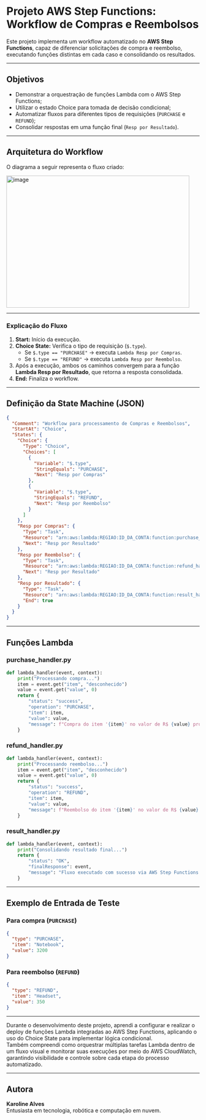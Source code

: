 # Projeto AWS Step Functions: Workflow de Compras e Reembolsos  

Este projeto implementa um workflow automatizado no **AWS Step Functions**, capaz de diferenciar solicitações de compra e reembolso, executando funções distintas em cada caso e consolidando os resultados.

---

## Objetivos  

- Demonstrar a orquestração de funções Lambda com o AWS Step Functions;  
- Utilizar o estado Choice para tomada de decisão condicional;  
- Automatizar fluxos para diferentes tipos de requisições (`PURCHASE` e `REFUND`);  
- Consolidar respostas em uma função final (`Resp por Resultado`).  

---

## Arquitetura do Workflow  

O diagrama a seguir representa o fluxo criado:

<img width="477" height="344" alt="image" src="https://github.com/user-attachments/assets/8927febc-d2b2-4be4-9f73-1382650b5824" />

---

### Explicação do Fluxo  

1. **Start:** Início da execução.  
2. **Choice State:** Verifica o tipo de requisição (`$.type`).  
   - Se `$.type == "PURCHASE"` → executa `Lambda Resp por Compras`.  
   - Se `$.type == "REFUND"` → executa `Lambda Resp por Reembolso`.  
3. Após a execução, ambos os caminhos convergem para a função  
   **Lambda Resp por Resultado**, que retorna a resposta consolidada.  
4. **End:** Finaliza o workflow.  

---

## Definição da State Machine (JSON)

```json
{
  "Comment": "Workflow para processamento de Compras e Reembolsos",
  "StartAt": "Choice",
  "States": {
    "Choice": {
      "Type": "Choice",
      "Choices": [
        {
          "Variable": "$.type",
          "StringEquals": "PURCHASE",
          "Next": "Resp por Compras"
        },
        {
          "Variable": "$.type",
          "StringEquals": "REFUND",
          "Next": "Resp por Reembolso"
        }
      ]
    },
    "Resp por Compras": {
      "Type": "Task",
      "Resource": "arn:aws:lambda:REGIAO:ID_DA_CONTA:function:purchase_handler",
      "Next": "Resp por Resultado"
    },
    "Resp por Reembolso": {
      "Type": "Task",
      "Resource": "arn:aws:lambda:REGIAO:ID_DA_CONTA:function:refund_handler",
      "Next": "Resp por Resultado"
    },
    "Resp por Resultado": {
      "Type": "Task",
      "Resource": "arn:aws:lambda:REGIAO:ID_DA_CONTA:function:result_handler",
      "End": true
    }
  }
}
```

---

## Funções Lambda

### **purchase_handler.py**
```python
def lambda_handler(event, context):
    print("Processando compra...")
    item = event.get("item", "desconhecido")
    value = event.get("value", 0)
    return {
        "status": "success",
        "operation": "PURCHASE",
        "item": item,
        "value": value,
        "message": f"Compra do item '{item}' no valor de R$ {value} processada com sucesso."
    }
```

### **refund_handler.py**
```python
def lambda_handler(event, context):
    print("Processando reembolso...")
    item = event.get("item", "desconhecido")
    value = event.get("value", 0)
    return {
        "status": "success",
        "operation": "REFUND",
        "item": item,
        "value": value,
        "message": f"Reembolso do item '{item}' no valor de R$ {value} processado com sucesso."
    }
```

### **result_handler.py**
```python
def lambda_handler(event, context):
    print("Consolidando resultado final...")
    return {
        "status": "OK",
        "finalResponse": event,
        "message": "Fluxo executado com sucesso via AWS Step Functions."
    }
```

---

## Exemplo de Entrada de Teste

### Para compra (`PURCHASE`)
```json
{
  "type": "PURCHASE",
  "item": "Notebook",
  "value": 3200
}
```

### Para reembolso (`REFUND`)
```json
{
  "type": "REFUND",
  "item": "Headset",
  "value": 350
}
```

---
 

Durante o desenvolvimento deste projeto, aprendi a configurar e realizar o deploy de funções Lambda integradas ao AWS Step Functions, aplicando o uso do Choice State para implementar lógica condicional.  
Também compreendi como orquestrar múltiplas tarefas Lambda dentro de um fluxo visual e monitorar suas execuções por meio do AWS CloudWatch, garantindo visibilidade e controle sobre cada etapa do processo automatizado.  

---

## Autora  

**Karoline Alves**  
Entusiasta em tecnologia, robótica e computação em nuvem.  



